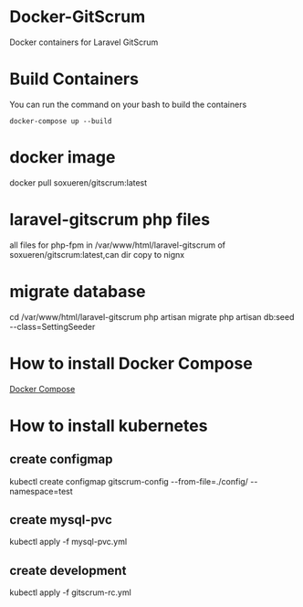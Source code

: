 # Docker-GitScrum
Docker containers for Laravel GitScrum

# Build Containers
You can run the command on your bash to build the containers
```
docker-compose up --build
```
# docker image
docker pull soxueren/gitscrum:latest
# laravel-gitscrum php files
all files for php-fpm in /var/www/html/laravel-gitscrum of soxueren/gitscrum:latest,can dir copy to nignx
# migrate database
cd /var/www/html/laravel-gitscrum
php artisan migrate
php artisan db:seed --class=SettingSeeder
# How to install Docker Compose
[Docker Compose](https://docs.docker.com/compose/install/)
# How to install kubernetes
## create configmap
kubectl create configmap gitscrum-config --from-file=./config/ --namespace=test
## create mysql-pvc
kubectl apply -f mysql-pvc.yml
## create development 
kubectl apply -f gitscrum-rc.yml
